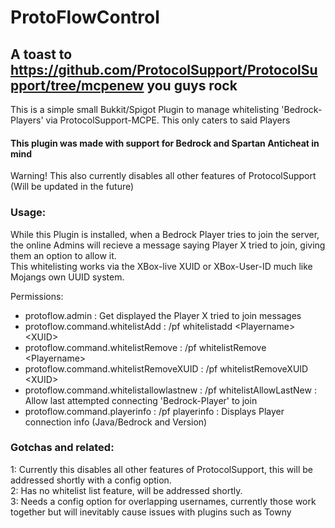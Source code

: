 # ProtoFlowControl
## A toast to https://github.com/ProtocolSupport/ProtocolSupport/tree/mcpenew you guys rock
This is a simple small Bukkit/Spigot Plugin to manage whitelisting 'Bedrock-Players' via ProtocolSupport-MCPE. This only caters to said Players

#### This plugin was made with support for Bedrock and Spartan Anticheat in mind   

Warning! This also currently disables all other features of ProtocolSupport (Will be updated in the future)

### Usage:

While this Plugin is installed, when a Bedrock Player tries to join the server, the online Admins will recieve a message saying Player X tried to join, giving them an option to allow it.     
This whitelisting works via the XBox-live XUID or XBox-User-ID much like Mojangs own UUID system.

Permissions:
- protoflow.admin : Get displayed the Player X tried to join messages
- protoflow.command.whitelistAdd : /pf whitelistadd \<Playername> \<XUID>
- protoflow.command.whitelistRemove : /pf whitelistRemove \<Playername>
- protoflow.command.whitelistRemoveXUID : /pf whitelistRemoveXUID \<XUID>
- protoflow.command.whitelistallowlastnew : /pf whitelistAllowLastNew : Allow last attempted connecting 'Bedrock-Player' to join
- protoflow.command.playerinfo : /pf playerinfo <Playername> : Displays Player connection info (Java/Bedrock and Version) 
  
### Gotchas and related:
  
  1: Currently this disables all other features of ProtocolSupport, this will be addressed shortly with a config option.   
  2: Has no whitelist list feature, will be addressed shortly.    
  3: Needs a config option for overlapping usernames, currently those work together but will inevitably cause issues with plugins such as Towny
